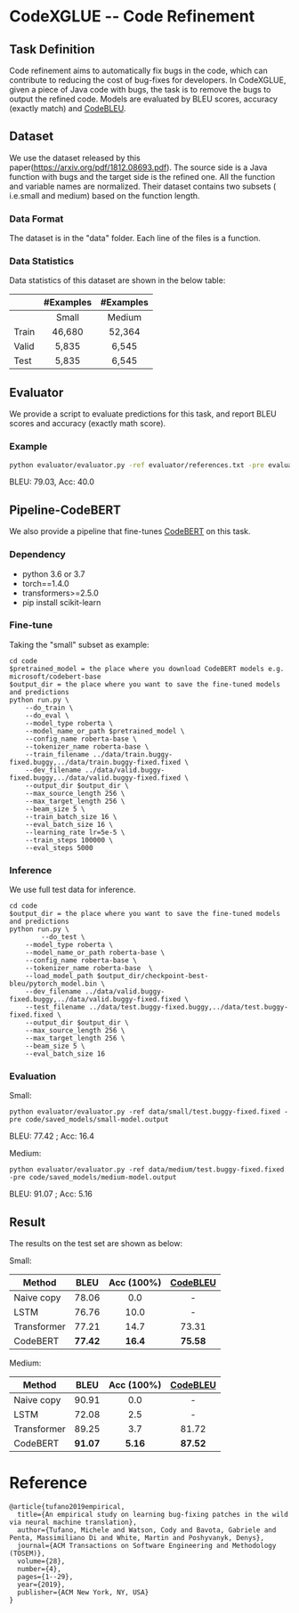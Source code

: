 # CodeXGLUE -- Code Refinement

## Task Definition

Code refinement aims to automatically fix bugs in the code, which can contribute to reducing the cost of bug-fixes for developers.
In CodeXGLUE, given a piece of Java code with bugs, the task is to remove the bugs to output the refined code. 
Models are evaluated by BLEU scores, accuracy (exactly match) and [CodeBLEU](https://github.com/microsoft/CodeXGLUE/blob/main/Code-Code/code-to-code-trans/CodeBLEU.MD).

## Dataset

We use the dataset released by this paper(https://arxiv.org/pdf/1812.08693.pdf). The source side is a Java function with bugs and the target side is the refined one. 
All the function and variable names are normalized. Their dataset contains two subsets ( i.e.small and medium) based on the function length.

### Data Format

The dataset is in the "data" folder. Each line of the files is a function.

### Data Statistics

Data statistics of this dataset are shown in the below table:

|         | #Examples | #Examples |
| ------- | :-------: | :-------: |
|         |   Small   |   Medium  |
|  Train  |   46,680  |   52,364  |
|  Valid  |    5,835  |    6,545  |
|   Test  |    5,835  |    6,545  |

## Evaluator

We provide a script to evaluate predictions for this task, and report BLEU scores and accuracy (exactly math score).

### Example

```bash
python evaluator/evaluator.py -ref evaluator/references.txt -pre evaluator/predictions.txt
```

BLEU: 79.03, Acc: 40.0

## Pipeline-CodeBERT

We also provide a pipeline that fine-tunes [CodeBERT](https://arxiv.org/pdf/2002.08155.pdf) on this task. 
### Dependency

- python 3.6 or 3.7
- torch==1.4.0
- transformers>=2.5.0
- pip install scikit-learn

### Fine-tune
Taking the "small" subset as example:

```shell
cd code
$pretrained_model = the place where you download CodeBERT models e.g. microsoft/codebert-base
$output_dir = the place where you want to save the fine-tuned models and predictions
python run.py \
	--do_train \
	--do_eval \
	--model_type roberta \
	--model_name_or_path $pretrained_model \
	--config_name roberta-base \
	--tokenizer_name roberta-base \
	--train_filename ../data/train.buggy-fixed.buggy,../data/train.buggy-fixed.fixed \
	--dev_filename ../data/valid.buggy-fixed.buggy,../data/valid.buggy-fixed.fixed \
	--output_dir $output_dir \
	--max_source_length 256 \
	--max_target_length 256 \
	--beam_size 5 \
	--train_batch_size 16 \
	--eval_batch_size 16 \
	--learning_rate lr=5e-5 \
	--train_steps 100000 \
	--eval_steps 5000

```

### Inference

We use full test data for inference. 

```shell
cd code
$output_dir = the place where you want to save the fine-tuned models and predictions
python run.py \
    	--do_test \
	--model_type roberta \
	--model_name_or_path roberta-base \
	--config_name roberta-base \
	--tokenizer_name roberta-base  \
	--load_model_path $output_dir/checkpoint-best-bleu/pytorch_model.bin \
	--dev_filename ../data/valid.buggy-fixed.buggy,../data/valid.buggy-fixed.fixed \
	--test_filename ../data/test.buggy-fixed.buggy,../data/test.buggy-fixed.fixed \
	--output_dir $output_dir \
	--max_source_length 256 \
	--max_target_length 256 \
	--beam_size 5 \
	--eval_batch_size 16 
```

### Evaluation

Small:
```shell
python evaluator/evaluator.py -ref data/small/test.buggy-fixed.fixed -pre code/saved_models/small-model.output
```
BLEU: 77.42 ; Acc: 16.4

Medium: 
```shell
python evaluator/evaluator.py -ref data/medium/test.buggy-fixed.fixed -pre code/saved_models/medium-model.output
```
BLEU: 91.07 ; Acc: 5.16

## Result

The results on the test set are shown as below:

Small:

| Method     |    BLEU   | Acc (100%) |  [CodeBLEU](https://github.com/microsoft/CodeXGLUE/blob/main/Code-Code/code-to-code-trans/CodeBLEU.MD)  |  
| ---------- | :-------: | :-------:  | :-------:  |
| Naive copy |   78.06   |     0.0    |     -      |
| LSTM       |   76.76   |    10.0    |     -      |
| Transformer|   77.21   |    14.7    |    73.31   | 
| CodeBERT   | **77.42** |  **16.4**  |  **75.58** |

Medium:

| Method     |    BLEU   | Acc (100%) |  [CodeBLEU](https://github.com/microsoft/CodeXGLUE/blob/main/Code-Code/code-to-code-trans/CodeBLEU.MD)  |  
| ---------- | :-------: | :-------:  | :-------:  |
| Naive copy |   90.91   |    0.0     |     -      |
| LSTM       |   72.08   |    2.5     |     -      |
| Transformer|   89.25   |    3.7     |   81.72    |
| CodeBERT   | **91.07** |  **5.16**  | **87.52**  |  

# Reference
<pre><code>@article{tufano2019empirical,
  title={An empirical study on learning bug-fixing patches in the wild via neural machine translation},
  author={Tufano, Michele and Watson, Cody and Bavota, Gabriele and Penta, Massimiliano Di and White, Martin and Poshyvanyk, Denys},
  journal={ACM Transactions on Software Engineering and Methodology (TOSEM)},
  volume={28},
  number={4},
  pages={1--29},
  year={2019},
  publisher={ACM New York, NY, USA}
}</code></pre>

